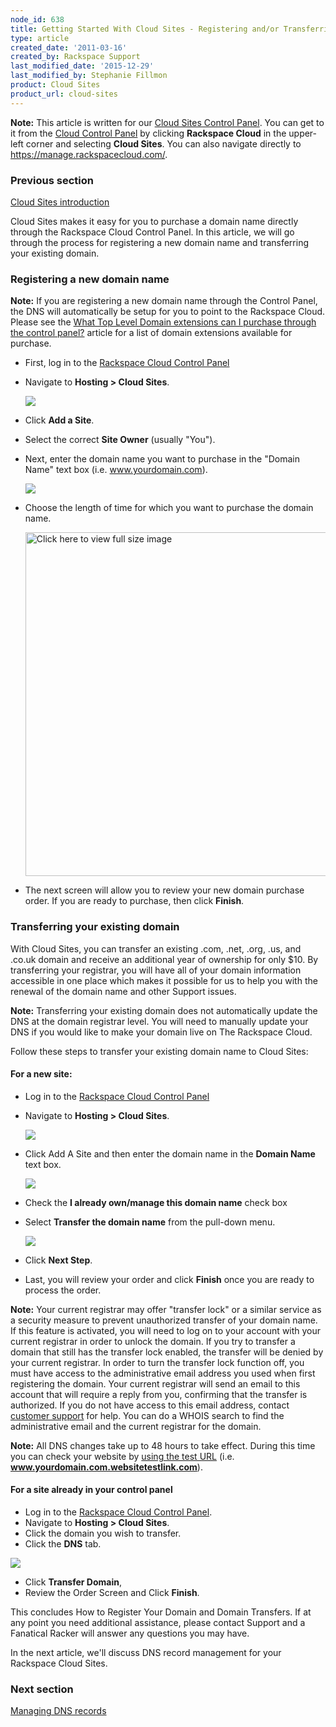 ```yaml
---
node_id: 638
title: Getting Started With Cloud Sites - Registering and/or Transferring Domain Names
type: article
created_date: '2011-03-16'
created_by: Rackspace Support
last_modified_date: '2015-12-29'
last_modified_by: Stephanie Fillmon
product: Cloud Sites
product_url: cloud-sites
---
```


**Note:** This article is written for our [Cloud Sites Control Panel](https://manage.rackspacecloud.com/). You can get to it from the [Cloud Control Panel](https://mycloud.rackspace.com) by clicking **Rackspace Cloud** in the upper-left corner and selecting **Cloud Sites**. You can also navigate directly to <https://manage.rackspacecloud.com/>.

### Previous section

[Cloud Sites introduction](/how-to/cloud-sites)

Cloud Sites makes it easy for you to purchase a domain name directly
through the Rackspace Cloud Control Panel. In this article, we will go through
the process for registering a new domain name
and transferring your existing domain.

### Registering a new domain name

**Note:** If you are registering a new domain name through the Control
Panel, the DNS will automatically be setup for you to point to the
Rackspace Cloud. Please see the [What Top Level Domain extensions can I purchase through the control panel?](/how-to/cloud-sites-faq)
article for a list of domain extensions available for purchase.

-   First, log in to the [Rackspace Cloud Control Panel](http://manage.rackspacecloud.com)
-   Navigate to **Hosting > Cloud Sites**.

    ![](https://8026b2e3760e2433679c-fffceaebb8c6ee053c935e8915a3fbe7.ssl.cf2.rackcdn.com/field/image/capture_1_0.png)

-   Click **Add a Site**.
-   Select the correct **Site Owner** (usually "You").
-   Next, enter the domain name you want to purchase in the "Domain
    Name" text box (i.e. www.yourdomain.com).

    ![](http://c806394.r94.cf2.rackcdn.com/namesite.png)

-   Choose the length of time for which you want to purchase the domain
    name.

    [<img src="http://c806394.r94.cf2.rackcdn.com/registerdomain.png" title="Click here to view full size image" alt="Click here to view full size image" width="550" />](http://c806394.r94.cf2.rackcdn.com/registerdomain.png)

-   The next screen will allow you to review your new domain
    purchase order. If you are ready to purchase, then click **Finish**.

### Transferring your existing domain

With Cloud Sites, you can transfer an existing .com, .net, .org, .us,
and .co.uk domain and receive an additional year of ownership for only
$10. By transferring your registrar, you will have all of your domain
information accessible in one place which makes it possible for us to
help you with the renewal of the domain name and other Support issues.

**Note:** Transferring your existing domain does not automatically
update the DNS at the domain registrar level. You will need to manually
update your DNS if you would like to make your domain live on The
Rackspace Cloud.

Follow these steps to transfer your existing domain name to Cloud Sites:

#### For a new site:

-   Log in to the [Rackspace Cloud Control Panel](http://manage.rackspacecloud.com)
-   Navigate to **Hosting > Cloud Sites**.

    ![](https://8026b2e3760e2433679c-fffceaebb8c6ee053c935e8915a3fbe7.ssl.cf2.rackcdn.com/field/image/capture_1_0.png)

-   Click Add A Site and then enter the domain name in the **Domain
    Name** text box.

    ![](http://c806394.r94.cf2.rackcdn.com/namesite.png)

-   Check the **I already own/manage this domain name** check box
-   Select **Transfer the domain name** from the pull-down menu.

    ![](http://c806394.r94.cf2.rackcdn.com/transferdomain.png)

-   Click **Next Step**.

-   Last, you will review your order and click **Finish** once you are
    ready to process the order.

**Note:** Your current registrar may offer "transfer lock" or a similar
service as a security measure to prevent unauthorized transfer of your
domain name. If this feature is activated, you will need to log on to
your account with your current registrar in order to unlock the domain.
If you try to transfer a domain that still has the transfer lock
enabled, the transfer will be denied by your current registrar. In order
to turn the transfer lock function off, you must have access to the
administrative email address you used when first registering the domain.
Your current registrar will send an email to this account that will
require a reply from you, confirming that the transfer is authorized. If
you do not have access to this email address, contact [customer support](http://www.rackspace.com/support/) for
help. You can do a WHOIS search to find the administrative email and the
current registrar for the domain.

**Note:** All DNS changes take up to 48 hours to take effect. During
this time you can check your website by [using the test URL](/how-to/test-your-website-before-transferring-the-domain-name-to-cloud-sites)
(i.e. **www.yourdomain.com.websitetestlink.com**).

#### For a site already in your control panel

-   Log in to the [Rackspace Cloud Control Panel](http://manage.rackspacecloud.com).
-   Navigate to **Hosting > Cloud Sites**.
-   Click the domain you wish to transfer.
-   Click the **DNS** tab.

  ![](https://8026b2e3760e2433679c-fffceaebb8c6ee053c935e8915a3fbe7.ssl.cf2.rackcdn.com/field/image/renewal.png)

-   Click **Transfer Domain**,
-   Review the Order Screen and Click **Finish**.

This concludes How to Register Your Domain and Domain Transfers. If at
any point you need additional assistance, please contact Support and a
Fanatical Racker will answer any questions you may have.

In the next article, we'll discuss DNS record management for your
Rackspace Cloud Sites.

### Next section

[Managing DNS records](/how-to/getting-started-with-cloud-sites-managing-dns-records)
